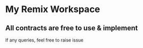 # My Remix Workspace
## All contracts are free to use & implement

If any queries, feel free to raise issue